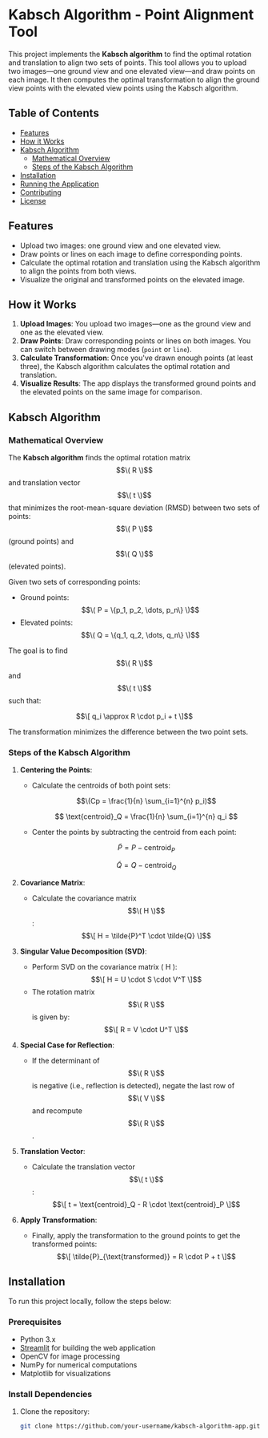 # Kabsch Algorithm - Point Alignment Tool

This project implements the **Kabsch algorithm** to find the optimal rotation and translation to align two sets of points. This tool allows you to upload two images—one ground view and one elevated view—and draw points on each image. It then computes the optimal transformation to align the ground view points with the elevated view points using the Kabsch algorithm.

## Table of Contents

- [Features](#features)
- [How it Works](#how-it-works)
- [Kabsch Algorithm](#kabsch-algorithm)
  - [Mathematical Overview](#mathematical-overview)
  - [Steps of the Kabsch Algorithm](#steps-of-the-kabsch-algorithm)
- [Installation](#installation)
- [Running the Application](#running-the-application)
- [Contributing](#contributing)
- [License](#license)

## Features

- Upload two images: one ground view and one elevated view.
- Draw points or lines on each image to define corresponding points.
- Calculate the optimal rotation and translation using the Kabsch algorithm to align the points from both views.
- Visualize the original and transformed points on the elevated image.

## How it Works

1. **Upload Images**: You upload two images—one as the ground view and one as the elevated view.
2. **Draw Points**: Draw corresponding points or lines on both images. You can switch between drawing modes (`point` or `line`).
3. **Calculate Transformation**: Once you've drawn enough points (at least three), the Kabsch algorithm calculates the optimal rotation and translation.
4. **Visualize Results**: The app displays the transformed ground points and the elevated points on the same image for comparison.

## Kabsch Algorithm

### Mathematical Overview

The **Kabsch algorithm** finds the optimal rotation matrix $$\( R \)$$ and translation vector $$\( t \)$$ that minimizes the root-mean-square deviation (RMSD) between two sets of points:$$\( P \)$$ (ground points) and $$\( Q \)$$ (elevated points).

Given two sets of corresponding points:
- Ground points: $$\( P = \{p_1, p_2, \dots, p_n\} \)$$
- Elevated points: $$\( Q = \{q_1, q_2, \dots, q_n\} \)$$

The goal is to find $$\( R \)$$ and $$\( t \)$$ such that:

$$\[
q_i \approx R \cdot p_i + t
\]$$

The transformation minimizes the difference between the two point sets.

### Steps of the Kabsch Algorithm

1. **Centering the Points**: 
   - Calculate the centroids of both point sets:
     
     
     $$\(Cp = \frac{1}{n} \sum_{i=1}^{n} p_i)$$
     

     $$
     \text{centroid}_Q = \frac{1}{n} \sum_{i=1}^{n} q_i
     $$

   - Center the points by subtracting the centroid from each point:
     
     $$
     \tilde{P} = P - \text{centroid}_P
     $$

     $$
     \tilde{Q} = Q - \text{centroid}_Q
     $$



2. **Covariance Matrix**:
   - Calculate the covariance matrix $$\( H \)$$:
     $$\[
     H = \tilde{P}^T \cdot \tilde{Q}
     \]$$

3. **Singular Value Decomposition (SVD)**:
   - Perform SVD on the covariance matrix \( H \):
     $$\[
     H = U \cdot S \cdot V^T
     \]$$
   - The rotation matrix $$\( R \)$$ is given by:
     $$\[
     R = V \cdot U^T
     \]$$

4. **Special Case for Reflection**:
   - If the determinant of $$\( R \)$$ is negative (i.e., reflection is detected), negate the last row of $$\( V \)$$ and recompute $$\( R \)$$.

5. **Translation Vector**:
   - Calculate the translation vector $$\( t \)$$:
     $$\[
     t = \text{centroid}_Q - R \cdot \text{centroid}_P
     \]$$

6. **Apply Transformation**:
   - Finally, apply the transformation to the ground points to get the transformed points:
     $$\[
     \tilde{P}_{\text{transformed}} = R \cdot P + t
     \]$$

## Installation

To run this project locally, follow the steps below:

### Prerequisites

- Python 3.x
- [Streamlit](https://streamlit.io/) for building the web application
- OpenCV for image processing
- NumPy for numerical computations
- Matplotlib for visualizations

### Install Dependencies

1. Clone the repository:
   ```bash
   git clone https://github.com/your-username/kabsch-algorithm-app.git
